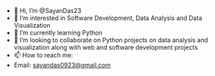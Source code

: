 - 👋 Hi, I’m @SayanDas23 
- 👀 I’m interested in Software Development, Data Analysis and Data Visualization
- 🌱 I’m currently learning Python
- 💞️ I’m looking to collaborate on Python projects on data analysis and visualization along with web and software development projects
- 📫 How to reach me:
- Email: sayandas0923@gmail.com

<!---
SayanDas23/SayanDas23 is a ✨ special ✨ repository because its `README.md` (this file) appears on your GitHub profile.
You can click the Preview link to take a look at your changes.
--->
